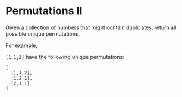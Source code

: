 # Permutations II

Given a collection of numbers that might contain duplicates, return all possible unique permutations.

For example,

`[1,1,2]` have the following unique permutations:

```
[
  [1,1,2],
  [1,2,1],
  [2,1,1]
]
```
